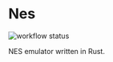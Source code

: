 # Nes

![workflow status](https://github.com/takuya-katsurada/nes/actions/workflows/ci.yml/badge.svg)

NES emulator written in Rust.
